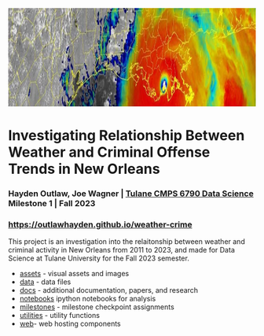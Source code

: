 <img src="https://raw.githubusercontent.com/outlawhayden/weather-crime/main/assets/katrina_radar.jpg" width="1600" height="200" />

# Investigating Relationship Between Weather and Criminal Offense Trends in New Orleans

### Hayden Outlaw, Joe Wagner | [Tulane CMPS 6790 Data Science](https://nmattei.github.io/cmps6790/) Milestone 1 | Fall 2023

### https://outlawhayden.github.io/weather-crime

This project is an investigation into the relaitonship between weather and criminal activity in New Orleans from 2011 to 2023, and made for Data Science at Tulane University for the Fall 2023 semester.

- [assets]('/assets') - visual assets and images
- [data]('/data') - data files
- [docs]('/docs') - additional documentation, papers, and research
- [notebooks]('/notebooks') ipython notebooks for analysis
- [milestones]('/milestones') - milestone checkpoint assignments
- [utilities]('utilities') - utility functions
- [web]('web')- web hosting components